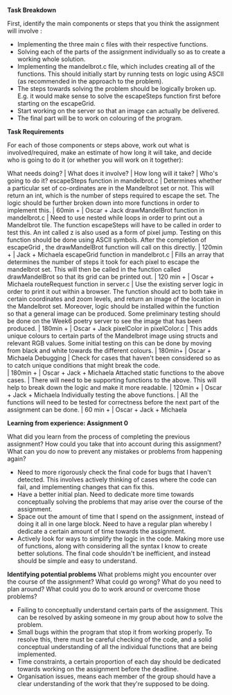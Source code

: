 **Task Breakdown**

First, identify the main components or steps that you think the assignment will involve :

* Implementing the three main c files with their respective functions.
* Solving each of the parts of the assignment individually so as to create a working whole solution.
* Implementing the mandelbrot.c file, which includes creating all of the functions. 
  This should initially start by running tests on logic using ASCII (as recommended in the approach to the problem).
* The steps towards solving the problem should be logically broken up. 
  E.g. it would make sense to solve the escapeSteps function first before starting on the escapeGrid.
* Start working on the server so that an image can actually be delivered.
* The final part will be to work on colouring of the program.

**Task Requirements**

For each of those components or steps above, work out what is involved/required, make an estimate of how long it will take, 
 and decide who is going to do it (or whether you will work on it together):

What needs doing? |	What does it involve?	| How long will it take? | Who's going to do it?
escapeSteps function in mandelbrot.c	| Determines whether a particular set of co-ordinates are in the Mandelbrot set or not. 
 This will return an int, which is the number of steps required to escape the set. The logic should be further broken down into 
 more functions in order to implement this.	| 60min +	| Oscar + Jack
drawMandelBrot function in mandelbrot.c	| Need to use nested while loops in order to print out a Mandelbrot tile. 
 The function escapeSteps will have to be called in order to test this. An int called z is also used as a form of pixel jump. 
 Testing on this function should be done using ASCII symbols. After the completion of escapeGrid , the drawMandelBrot function will call 
 on this directly.	| 120min +	| Jack + Michaela
escapeGrid function in mandelbrot.c | Fills an array that determines the number of steps it took for each pixel to escape the mandelbrot 
 set. This will then be called in the function called drawMandelBrot so that its grid can be printed out.	| 120 min +	| Oscar + Michaela
routeRequest function in server.c |	Use the existing server logic in order to print it out within a browser. 
 The function should act to both take in certain coordinates and zoom levels, and return an image of the location in the Mandelbrot set. 
 Moreover, logic should be installed within the function so that a general image can be produced. Some preliminary testing should be 
 done on the Week6 poetry server to see the image that has been produced. |	180min +	| Oscar + Jack
pixelColor in pixelColor.c	| This adds unique colours to certain parts of the Mandelbrot image using structs and relevant RGB values. 
 Some initial testing on this can be done by moving from black and white towards the different colours.	| 180min+	| Oscar + Michaela
Debugging	| Check for cases that haven't been considered so as to catch unique conditions that might break the code.	
 | 180min +	| Oscar + Jack + Michaela
Attached static functions to the above cases. |	There will need to be supporting functions to the above. This will help to break down the 
 logic and make it more readable.	| 120min +	| Oscar + Jack + Michaela
Individually testing the above functions. |	All the functions will need to be tested for correctness before the next part of the 
 assignment can be done.	| 60 min + |	Oscar + Jack + Michaela
 
 **Learning from experience: Assignment 0**
 
 What did you learn from the process of completing the previous assignment? How could you take that into account during this assignment? 
 What can you do now to prevent any mistakes or problems from happening again?

* Need to more rigorously check the final code for bugs that I haven't detected. This involves actively thinking of cases where the code 
 can fail, and implementing changes that can fix this.
* Have a better initial plan. Need to dedicate more time towards conceptually solving the problems that may arise over the course of 
 the assignment.
* Space out the amount of time that I spend on the assignment, instead of doing it all in one large block. Need to have a regular plan 
 whereby I dedicate a certain amount of time towards the assignment.
* Actively look for ways to simplify the logic in the code. Making more use of functions, along with considering all the syntax I know to 
 create better solutions. The final code shouldn't be inefficient, and instead should be simple and easy to understand.
 
**Identifying potential problems**
What problems might you encounter over the course of the assignment? What could go wrong? What do you need to plan around? 
What could you do to work around or overcome those problems?

* Failing to conceptually understand certain parts of the assignment. This can be resolved by asking someone in my group about how to solve 
  the problem.
* Small bugs within the program that stop it from working properly. To resolve this, there must be careful checking of the code, and a 
 solid conceptual understanding of all the individual functions that are being implemented.
* Time constraints, a certain proportion of each day should be dedicated towards working on the assignment before the deadline.
* Organisation issues, means each member of the group should have a clear understanding of the work that they're supposed to be doing.
